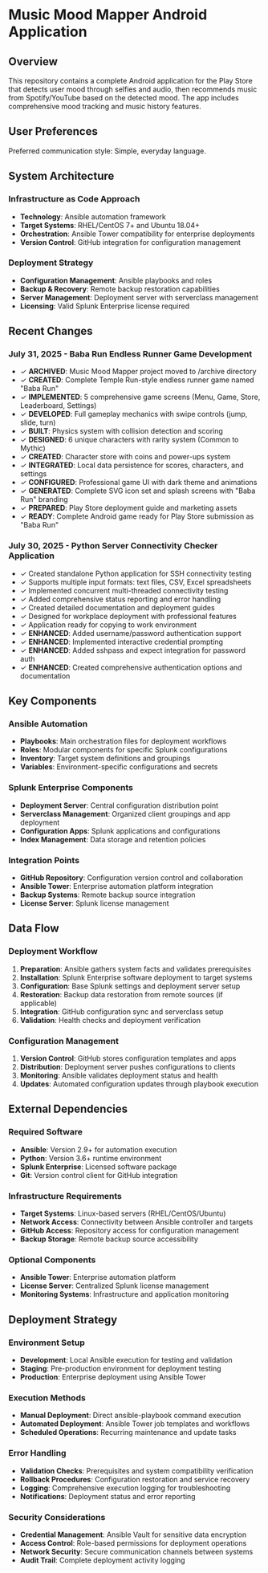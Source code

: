# Music Mood Mapper Android Application

## Overview

This repository contains a complete Android application for the Play Store that detects user mood through selfies and audio, then recommends music from Spotify/YouTube based on the detected mood. The app includes comprehensive mood tracking and music history features.

## User Preferences

Preferred communication style: Simple, everyday language.

## System Architecture

### Infrastructure as Code Approach
- **Technology**: Ansible automation framework
- **Target Systems**: RHEL/CentOS 7+ and Ubuntu 18.04+
- **Orchestration**: Ansible Tower compatibility for enterprise deployments
- **Version Control**: GitHub integration for configuration management

### Deployment Strategy
- **Configuration Management**: Ansible playbooks and roles
- **Backup & Recovery**: Remote backup restoration capabilities  
- **Server Management**: Deployment server with serverclass management
- **Licensing**: Valid Splunk Enterprise license required

## Recent Changes

### July 31, 2025 - Baba Run Endless Runner Game Development
- ✓ **ARCHIVED**: Music Mood Mapper project moved to /archive directory
- ✓ **CREATED**: Complete Temple Run-style endless runner game named "Baba Run"
- ✓ **IMPLEMENTED**: 5 comprehensive game screens (Menu, Game, Store, Leaderboard, Settings)
- ✓ **DEVELOPED**: Full gameplay mechanics with swipe controls (jump, slide, turn)
- ✓ **BUILT**: Physics system with collision detection and scoring
- ✓ **DESIGNED**: 6 unique characters with rarity system (Common to Mythic)
- ✓ **CREATED**: Character store with coins and power-ups system
- ✓ **INTEGRATED**: Local data persistence for scores, characters, and settings
- ✓ **CONFIGURED**: Professional game UI with dark theme and animations
- ✓ **GENERATED**: Complete SVG icon set and splash screens with "Baba Run" branding
- ✓ **PREPARED**: Play Store deployment guide and marketing assets
- ✓ **READY**: Complete Android game ready for Play Store submission as "Baba Run"

### July 30, 2025 - Python Server Connectivity Checker Application
- ✓ Created standalone Python application for SSH connectivity testing
- ✓ Supports multiple input formats: text files, CSV, Excel spreadsheets
- ✓ Implemented concurrent multi-threaded connectivity testing
- ✓ Added comprehensive status reporting and error handling
- ✓ Created detailed documentation and deployment guides
- ✓ Designed for workplace deployment with professional features
- ✓ Application ready for copying to work environment
- ✓ **ENHANCED**: Added username/password authentication support
- ✓ **ENHANCED**: Implemented interactive credential prompting
- ✓ **ENHANCED**: Added sshpass and expect integration for password auth
- ✓ **ENHANCED**: Created comprehensive authentication options and documentation

## Key Components

### Ansible Automation
- **Playbooks**: Main orchestration files for deployment workflows
- **Roles**: Modular components for specific Splunk configurations
- **Inventory**: Target system definitions and groupings
- **Variables**: Environment-specific configurations and secrets

### Splunk Enterprise Components
- **Deployment Server**: Central configuration distribution point
- **Serverclass Management**: Organized client groupings and app deployment
- **Configuration Apps**: Splunk applications and configurations
- **Index Management**: Data storage and retention policies

### Integration Points
- **GitHub Repository**: Configuration version control and collaboration
- **Ansible Tower**: Enterprise automation platform integration
- **Backup Systems**: Remote backup source integration
- **License Server**: Splunk license management

## Data Flow

### Deployment Workflow
1. **Preparation**: Ansible gathers system facts and validates prerequisites
2. **Installation**: Splunk Enterprise software deployment to target systems
3. **Configuration**: Base Splunk settings and deployment server setup
4. **Restoration**: Backup data restoration from remote sources (if applicable)
5. **Integration**: GitHub configuration sync and serverclass setup
6. **Validation**: Health checks and deployment verification

### Configuration Management
1. **Version Control**: GitHub stores configuration templates and apps
2. **Distribution**: Deployment server pushes configurations to clients
3. **Monitoring**: Ansible validates deployment status and health
4. **Updates**: Automated configuration updates through playbook execution

## External Dependencies

### Required Software
- **Ansible**: Version 2.9+ for automation execution
- **Python**: Version 3.6+ runtime environment
- **Splunk Enterprise**: Licensed software package
- **Git**: Version control client for GitHub integration

### Infrastructure Requirements
- **Target Systems**: Linux-based servers (RHEL/CentOS/Ubuntu)
- **Network Access**: Connectivity between Ansible controller and targets
- **GitHub Access**: Repository access for configuration management
- **Backup Storage**: Remote backup source accessibility

### Optional Components
- **Ansible Tower**: Enterprise automation platform
- **License Server**: Centralized Splunk license management
- **Monitoring Systems**: Infrastructure and application monitoring

## Deployment Strategy

### Environment Setup
- **Development**: Local Ansible execution for testing and validation
- **Staging**: Pre-production environment for deployment testing
- **Production**: Enterprise deployment using Ansible Tower

### Execution Methods
- **Manual Deployment**: Direct ansible-playbook command execution
- **Automated Deployment**: Ansible Tower job templates and workflows
- **Scheduled Operations**: Recurring maintenance and update tasks

### Error Handling
- **Validation Checks**: Prerequisites and system compatibility verification
- **Rollback Procedures**: Configuration restoration and service recovery
- **Logging**: Comprehensive execution logging for troubleshooting
- **Notifications**: Deployment status and error reporting

### Security Considerations
- **Credential Management**: Ansible Vault for sensitive data encryption
- **Access Control**: Role-based permissions for deployment operations
- **Network Security**: Secure communication channels between systems
- **Audit Trail**: Complete deployment activity logging
